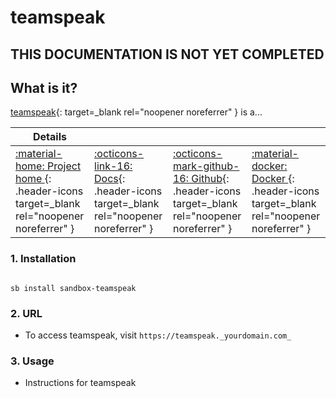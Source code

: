 # teamspeak

## THIS DOCUMENTATION IS NOT YET COMPLETED


## What is it?

[teamspeak](https://teamspeak.url){: target=_blank rel="noopener noreferrer" } is a...

| Details     |             |             |             |
|-------------|-------------|-------------|-------------|
| [:material-home: Project home ](https://teamspeak.url){: .header-icons target=_blank rel="noopener noreferrer" } | [:octicons-link-16: Docs](https://teamspeak.docs.url){: .header-icons target=_blank rel="noopener noreferrer" } | [:octicons-mark-github-16: Github](https://github.com/teamspeak/teamspeak){: .header-icons target=_blank rel="noopener noreferrer" } | [:material-docker: Docker ](https://hub.docker.com/r/teamspeak/teamspeak){: .header-icons target=_blank rel="noopener noreferrer" }|

### 1. Installation

``` shell

sb install sandbox-teamspeak

```

### 2. URL

- To access teamspeak, visit `https://teamspeak._yourdomain.com_`

### 3. Usage

- Instructions for teamspeak
